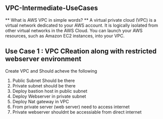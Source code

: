 ## VPC-Intermediate-UseCases

** What is AWS VPC in simple words? **
A virtual private cloud (VPC) is a virtual network dedicated to your AWS account. It is logically isolated from other virtual networks in the AWS Cloud. You can launch your AWS resources, such as Amazon EC2 instances, into your VPC.


## Use Case 1 : VPC CReation along with restricted webserver environment

Create VPC and Should acheve the following

1. Public Subnet Should be there
2. Private subnet should be there
3. Deploy bastion host in public subnet
4. Deploy Webserver in private subnet
5. Deploy Nat gateway in VPC
6. From private server (web server)  need to access internet
7. Private webserver shouldnt be accessiable from direct internet

